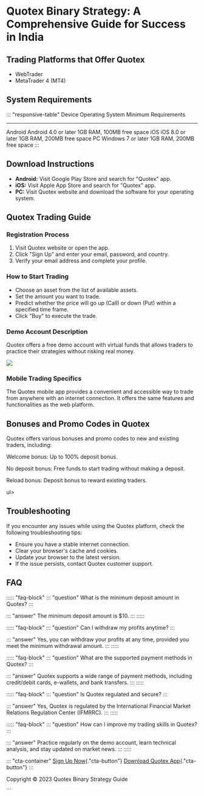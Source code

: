 # Quotex Binary Strategy: A Comprehensive Guide for Success in India

## Trading Platforms that Offer Quotex

-   WebTrader
-   MetaTrader 4 (MT4)

## System Requirements

::: \"responsive-table\"
  Device    Operating System       Minimum Requirements
  --------- ---------------------- ---------------------------
  Android   Android 4.0 or later   1GB RAM, 100MB free space
  iOS       iOS 8.0 or later       1GB RAM, 200MB free space
  PC        Windows 7 or later     1GB RAM, 200MB free space
:::

## Download Instructions

-   **Android:** Visit Google Play Store and search for "Quotex"
    app.
-   **iOS:** Visit Apple App Store and search for "Quotex" app.
-   **PC:** Visit Quotex website and download the software for your
    operating system.

## Quotex Trading Guide

### Registration Process

1.  Visit Quotex website or open the app.
2.  Click "Sign Up" and enter your email, password, and country.
3.  Verify your email address and complete your profile.

### How to Start Trading

-   Choose an asset from the list of available assets.
-   Set the amount you want to trade.
-   Predict whether the price will go up (Call) or down (Put) within a
    specified time frame.
-   Click "Buy" to execute the trade.

### Demo Account Description

Quotex offers a free demo account with virtual funds that allows traders
to practice their strategies without risking real money.

[![](https://static.quotex.io/files/4_en/300_250.jpg)](https://traff.sbs/brokerqxlid)

### Mobile Trading Specifics

The Quotex mobile app provides a convenient and accessible way to trade
from anywhere with an internet connection. It offers the same features
and functionalities as the web platform.

## Bonuses and Promo Codes in Quotex

Quotex offers various bonuses and promo codes to new and existing
traders, including:

Welcome bonus: Up to 100% deposit bonus.

No deposit bonus: Free funds to start trading without making a deposit.

Reload bonus: Deposit bonus to reward existing traders.

ul\>

## Troubleshooting

If you encounter any issues while using the Quotex platform, check the
following troubleshooting tips:

-   Ensure you have a stable internet connection.
-   Clear your browser\'s cache and cookies.
-   Update your browser to the latest version.
-   If the issue persists, contact Quotex customer support.

## FAQ

::::: \"faq-block\"
::: \"question\"
What is the minimum deposit amount in Quotex?
:::

::: \"answer\"
The minimum deposit amount is \$10.
:::
:::::

::::: \"faq-block\"
::: \"question\"
Can I withdraw my profits anytime?
:::

::: \"answer\"
Yes, you can withdraw your profits at any time, provided you meet the
minimum withdrawal amount.
:::
:::::

::::: \"faq-block\"
::: \"question\"
What are the supported payment methods in Quotex?
:::

::: \"answer\"
Quotex supports a wide range of payment methods, including credit/debit
cards, e-wallets, and bank transfers.
:::
:::::

::::: \"faq-block\"
::: \"question\"
Is Quotex regulated and secure?
:::

::: \"answer\"
Yes, Quotex is regulated by the International Financial Market Relations
Regulation Center (IFMRRC).
:::
:::::

::::: \"faq-block\"
::: \"question\"
How can I improve my trading skills in Quotex?
:::

::: \"answer\"
Practice regularly on the demo account, learn technical analysis, and
stay updated on market news.
:::
:::::

::: \"cta-container\"
[Sign Up
Now](\%22https://traff.sbs/brokerqxsignup\%22){."cta-button"}
[Download Quotex
App](\%22https://traff.sbs/brokerqxsignup\%22){."cta-button"}
:::

Copyright © 2023 Quotex Binary Strategy Guide

\`\`\`

